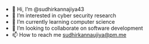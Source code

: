 - 👋 Hi, I’m @sudhirkannajiya43
- 👀 I’m interested in cyber security research
- 🌱 I’m currently learning computer science
- 💞️ I’m looking to collaborate on software development
- 📫 How to reach me sudhirkannaujiya@pm.me

<!---
sudhirkannaujiya43/sudhirkannaujiya43 is a ✨ special ✨ repository because its `README.md` (this file) appears on your GitHub profile.
You can click the Preview link to take a look at your changes.
--->
